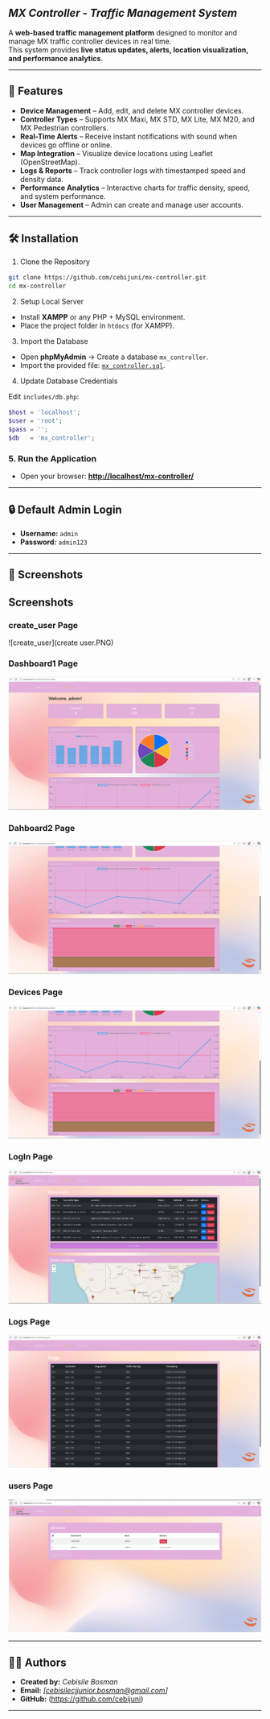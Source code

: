## *MX Controller - Traffic Management System*

A **web-based traffic management platform** designed to monitor and manage MX traffic controller devices in real time.  
This system provides **live status updates, alerts, location visualization, and performance analytics**.

---

## 🚦 Features
- **Device Management** – Add, edit, and delete MX controller devices.  
- **Controller Types** – Supports MX Maxi, MX STD, MX Lite, MX M20, and MX Pedestrian controllers.  
- **Real-Time Alerts** – Receive instant notifications with sound when devices go offline or online.  
- **Map Integration** – Visualize device locations using Leaflet (OpenStreetMap).  
- **Logs & Reports** – Track controller logs with timestamped speed and density data.  
- **Performance Analytics** – Interactive charts for traffic density, speed, and system performance.  
- **User Management** – Admin can create and manage user accounts.  

---

## 🛠️ Installation
1. Clone the Repository
```bash
git clone https://github.com/cebijuni/mx-controller.git
cd mx-controller
````

2. Setup Local Server

* Install **XAMPP** or any PHP + MySQL environment.
* Place the project folder in `htdocs` (for XAMPP).

3. Import the Database

* Open **phpMyAdmin** → Create a database `mx_controller`.
* Import the provided file: [`mx_controller.sql`](./database/mx_controller.sql).

4. Update Database Credentials

Edit `includes/db.php`:

```php
$host = 'localhost';
$user = 'root';
$pass = '';
$db   = 'mx_controller';
```

### 5. Run the Application

* Open your browser:
  **[http://localhost/mx-controller/](http://localhost/mx-controller/)**

---

## 🔒 Default Admin Login

* **Username:** `admin`
* **Password:** `admin123`

---

## 📸 Screenshots
## Screenshots

### create_user Page
![create_user](create user.PNG)

### Dashboard1 Page
![Dashboard1](dashboard1.PNG)

### Dahboard2 Page
![Dashboard2](dashboard2.PNG)

### Devices Page
![Devices](dashboard2.PNG)

### LogIn  Page
![Login](devices.PNG)

### Logs Page
![Logs](logs.PNG)

### users Page
![users](users.PNG)

---

## 👨‍💻 Authors

* **Created by:** *Cebisile Bosman*
* **Email:** *[cebisilecjjunior.bosman@gmail.com]*
* **GitHub:** (https://github.com/cebijuni)

---


